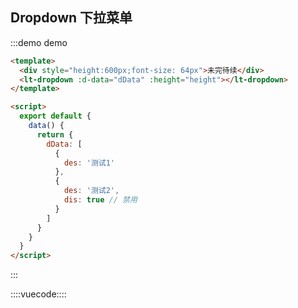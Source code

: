 ## Dropdown 下拉菜单

:::demo demo
```html
<template>
  <div style="height:600px;font-size: 64px">未完待续</div>
  <lt-dropdown :d-data="dData" :height="height"></lt-dropdown>
</template>

<script>
  export default {
    data() {
      return {
        dData: [
          {
            des: '测试1'
          },
          {
            des: '测试2',
            dis: true // 禁用
          }
        ]
      }
    }
  }
</script>
```
:::

::::vuecode::::
<script>
  export default {
  data() {
  return {
  dData: [{
                        des: '测试1'
                      },{
                                      des: '测试1'
                                    },{
                                                    des: '测试1'
                                                  },{
                                                                  des: '测试1'
                                                                },{
                                                                                des: '测试1'
                                                                              },{
                                                                                              des: '测试1'
                                                                                            },{
                                                                                                            des: '测试1'
                                                                                                          },{
                                                                                                                          des: '测试1'
                                                                                                                        },
            {
              des: '测试1'
            },
            {
              des: '测试2',
              dis: true
            }
          ]
  }
  }
  };
</script>